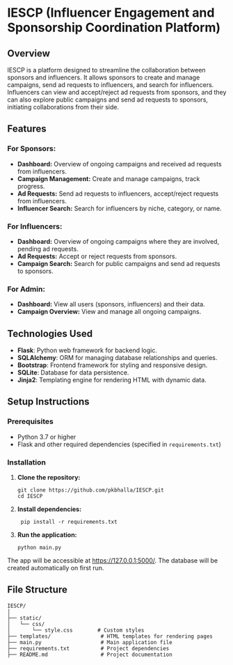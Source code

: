 # IESCP (Influencer Engagement and Sponsorship Coordination Platform)

## Overview

IESCP is a platform designed to streamline the collaboration between sponsors and influencers. It allows sponsors to create and manage campaigns, send ad requests to influencers, and search for influencers. Influencers can view and accept/reject ad requests from sponsors, and they can also explore public campaigns and send ad requests to sponsors, initiating collaborations from their side.

## Features

### For Sponsors:
- **Dashboard:** Overview of ongoing campaigns and received ad requests from influencers.
- **Campaign Management:** Create and manage campaigns, track progress.
- **Ad Requests:** Send ad requests to influencers, accept/reject requests from influencers.
- **Influencer Search:** Search for influencers by niche, category, or name.

### For Influencers:
- **Dashboard:** Overview of ongoing campaigns where they are involved, pending ad requests.
- **Ad Requests:** Accept or reject requests from sponsors.
- **Campaign Search:** Search for public campaigns and send ad requests to sponsors.

### For Admin:
- **Dashboard:** View all users (sponsors, influencers) and their data.
- **Campaign Overview:** View and manage all ongoing campaigns.

## Technologies Used
- **Flask**: Python web framework for backend logic.
- **SQLAlchemy**: ORM for managing database relationships and queries.
- **Bootstrap**: Frontend framework for styling and responsive design.
- **SQLite**: Database for data persistence.
- **Jinja2**: Templating engine for rendering HTML with dynamic data.

## Setup Instructions

### Prerequisites
- Python 3.7 or higher
- Flask and other required dependencies (specified in `requirements.txt`)

### Installation

1. **Clone the repository:**
   ```
   git clone https://github.com/pkbhalla/IESCP.git
   cd IESCP
   ```

2. **Install dependencies:**
   ```
    pip install -r requirements.txt
    ```
3. **Run the application:**
    ```
    python main.py
    ```
The app will be accessible at https://127.0.0.1:5000/. The database will be created automatically on first run.

## File Structure
```
IESCP/
│
├── static/
│   └── css/
│       └── style.css        # Custom styles
├── templates/                # HTML templates for rendering pages
├── main.py                   # Main application file
├── requirements.txt          # Project dependencies
├── README.md                 # Project documentation
```
